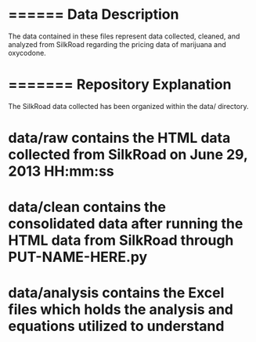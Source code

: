 ======
Data Description
=====
The data contained in these files represent data collected, cleaned, and analyzed from SilkRoad regarding the pricing data of marijuana and oxycodone.   

=======
Repository Explanation
=======
The SilkRoad data collected has been organized within the data/ directory. 

# data/raw contains the HTML data collected from SilkRoad on June 29, 2013 HH:mm:ss
# data/clean contains the consolidated data after running the HTML data from SilkRoad through PUT-NAME-HERE.py
# data/analysis contains the Excel files which holds the analysis and equations utilized to understand 
